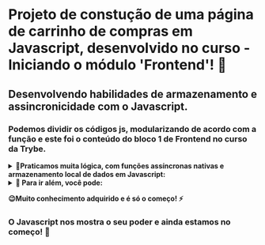 # Projeto de constução de uma página de carrinho de compras em Javascript, desenvolvido no curso - Iniciando o módulo 'Frontend'! :rocket:

## Desenvolvendo habilidades de armazenamento e assincronicidade com o Javascript.

### Podemos dividir os códigos js, modularizando de acordo com a função e este foi o conteúdo do bloco 1 de Frontend no curso da Trybe. 

<details>
  <summary>
    <b>📌Praticamos muita lógica, com funções assíncronas nativas e armazenamento local de dados em Javascript:</b>
  </summary>
  
  - **1** utilizando funções fetch nativas para requisitar dados de API 
  - **2** tratando o tipo de dados recebidos e extraindo as informações
  - **3** inserindo itens e retirando do carrinho
  - **4** calculando o total 
  - **5** utilizando localstorage para armazenar os dados
  - **obs:** foram realizados alguns testes para garantir a efiácia nas chamadas da API e mais.
</details>

<details>
  <summary>
    <b>📌 Para ir além, você pode:</b>
  </summary>

  - **Inserir os valores dos produtos antes de comprar**
  - **salvar o carrinho em um arquivo**
  - **emitir uma nota que possa ser impressa**
  - **e muito mais**
</details>

<b>😉Muito conhecimento adquirido e é só o começo! :zap:</b>



### O Javascript nos mostra o seu poder e ainda estamos no começo! :rocket: 
